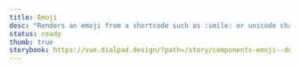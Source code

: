 ```yaml
---
title: Emoji
desc: "Renders an emoji from a shortcode such as :smile: or unicode character such as 😄."
status: ready
thumb: true
storybook: https://vue.dialpad.design/?path=/story/components-emoji--default
---
```


<code-well-header>
  <dt-emoji code=":smile:" />
</code-well-header>
